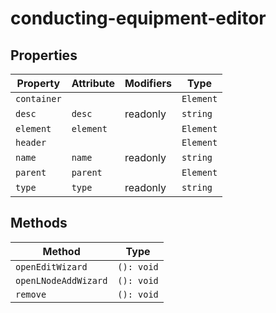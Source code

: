 # conducting-equipment-editor

## Properties

| Property    | Attribute | Modifiers | Type      |
|-------------|-----------|-----------|-----------|
| `container` |           |           | `Element` |
| `desc`      | `desc`    | readonly  | `string`  |
| `element`   | `element` |           | `Element` |
| `header`    |           |           | `Element` |
| `name`      | `name`    | readonly  | `string`  |
| `parent`    | `parent`  |           | `Element` |
| `type`      | `type`    | readonly  | `string`  |

## Methods

| Method               | Type       |
|----------------------|------------|
| `openEditWizard`     | `(): void` |
| `openLNodeAddWizard` | `(): void` |
| `remove`             | `(): void` |
